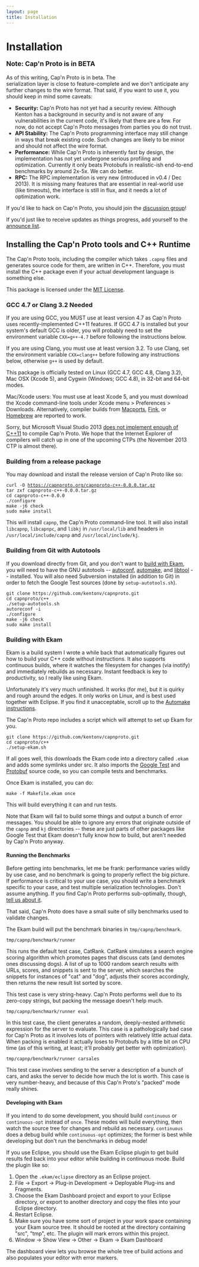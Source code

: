 ```yaml
---
layout: page
title: Installation
---
```


# Installation

<p style="font-size: 125%; font-weight: bold;">Note: Cap'n Proto is in BETA</p>

<div style="float: right"><a class="groups_link" style="color: #fff"
href="https://groups.google.com/group/capnproto-announce">Sign Up for Updates</a></div>

As of this writing, Cap'n Proto is in beta.  The serialization layer is close to feature-complete
and we don't anticipate any further changes to the wire format.  That said, if you want to use it,
you should keep in mind some caveats:

* **Security:** Cap'n Proto has not yet had a security review.  Although Kenton has a background
  in security and is not aware of any vulnerabilities in the current code, it's likely that there
  are a few.  For now, do not accept Cap'n Proto messages from parties you do not trust.
* **API Stability:** The Cap'n Proto programming interface may still change in ways that break
  existing code.  Such changes are likely to be minor and should not affect the wire format.
* **Performance:** While Cap'n Proto is inherently fast by design, the implementation has not yet
  undergone serious profiling and optimization.  Currently it only beats Protobufs in realistic-ish
  end-to-end benchmarks by around 2x-5x.  We can do better.
* **RPC:** The RPC implementation is very new (introduced in v0.4 / Dec 2013).  It is missing many
  features that are essential in real-world use (like timeouts), the interface is still in flux,
  and it needs a lot of optimization work.

If you'd like to hack on Cap'n Proto, you should join the
[discussion group](https://groups.google.com/group/capnproto)!

If you'd just like to receive updates as things progress, add yourself to the
[announce list](https://groups.google.com/group/capnproto-announce).

## Installing the Cap'n Proto tools and C++ Runtime

The Cap'n Proto tools, including the compiler which takes `.capnp` files and generates source code
for them, are written in C++.  Therefore, you must install the C++ package even if your actual
development language is something else.

This package is licensed under the [MIT License](http://opensource.org/licenses/MIT).

### GCC 4.7 or Clang 3.2 Needed

If you are using GCC, you MUST use at least version 4.7 as Cap'n Proto uses recently-implemented
C++11 features.  If GCC 4.7 is installed but your system's default GCC is older, you will probably
need to set the environment variable `CXX=g++-4.7` before following the instructions below.

If you are using Clang, you must use at least version 3.2.  To use Clang, set the environment
variable `CXX=clang++` before following any instructions below, otherwise `g++` is used by default.

This package is officially tested on Linux (GCC 4.7, GCC 4.8, Clang 3.2), Mac OSX (Xcode 5), and
Cygwin (Windows; GCC 4.8), in 32-bit and 64-bit modes.

Mac/Xcode users:  You must use at least Xcode 5, and you must download the Xcode command-line tools
under Xcode menu > Preferences > Downloads.  Alternatively, compiler builds from
[Macports](http://www.macports.org/), [Fink](http://www.finkproject.org/), or
[Homebrew](http://brew.sh/) are reported to work.

Sorry, but Microsoft Visual Studio 2013
[does not implement enough of C++11](faq.html#can_i_use_capn_proto_with_visual_studio_pleeeeeaaaaassssseeeee)
to compile Cap'n Proto.  We hope that the Internet Explorer of compilers will catch up in one of
the upcoming CTPs (the November 2013 CTP is almost there).

### Building from a release package

You may download and install the release version of Cap'n Proto like so:

<pre><code>curl -O <a href="https://capnproto.org/capnproto-c++-0.0.0.tar.gz">https://capnproto.org/capnproto-c++-0.0.0.tar.gz</a>
tar zxf capnproto-c++-0.0.0.tar.gz
cd capnproto-c++-0.0.0
./configure
make -j6 check
sudo make install</code></pre>

This will install `capnp`, the Cap'n Proto command-line tool.  It will also install `libcapnp`,
`libcapnpc`, and `libkj` in `/usr/local/lib` and headers in `/usr/local/include/capnp` and
`/usr/local/include/kj`.

### Building from Git with Autotools

If you download directly from Git, and you don't want to
[build with Ekam](install.html#building_with_ekam), you will need to have the GNU autotools --
[autoconf](http://www.gnu.org/software/autoconf/),
[automake](http://www.gnu.org/software/automake/), and
[libtool](http://www.gnu.org/software/libtool/) -- installed.  You will also need Subversion
installed (in addition to Git) in order to fetch the Google Test sources (done by
`setup-autotools.sh`).

    git clone https://github.com/kentonv/capnproto.git
    cd capnproto/c++
    ./setup-autotools.sh
    autoreconf -i
    ./configure
    make -j6 check
    sudo make install

### Building with Ekam

Ekam is a build system I wrote a while back that automatically figures out how to build your C++
code without instructions.  It also supports continuous builds, where it watches the filesystem for
changes (via inotify) and immediately rebuilds as necessary.  Instant feedback is key to
productivity, so I really like using Ekam.

Unfortunately it's very much unfinished.  It works (for me), but it is quirky and rough around the
edges.  It only works on Linux, and is best used together with Eclipse.  If you find it
unacceptable, scroll up to the [Automake instructions](#building_from_git_with_autotools).

The Cap'n Proto repo includes a script which will attempt to set up Ekam for you.

    git clone https://github.com/kentonv/capnproto.git
    cd capnproto/c++
    ./setup-ekam.sh

If all goes well, this downloads the Ekam code into a directory called `.ekam` and adds some
symlinks under src.  It also imports the [Google Test](https://googletest.googlecode.com) and
[Protobuf](http://protobuf.googlecode.com) source code, so you can compile tests and benchmarks.

Once Ekam is installed, you can do:

    make -f Makefile.ekam once

This will build everything it can and run tests.

Note that Ekam will fail to build some things and output a bunch of error messages.  You should
be able to ignore any errors that originate outside of the `capnp` and `kj` directories -- these
are just parts of other packages like Google Test that Ekam doesn't fully know how to build, but
aren't needed by Cap'n Proto anyway.

#### Running the Benchmarks

Before getting into benchmarks, let me be frank:  performance varies wildly by use case, and no
benchmark is going to properly reflect the big picture.  If performance is critical to your use
case, you should write a benchmark specific to your case, and test multiple serialization
technologies.  Don't assume anything.  If you find Cap'n Proto performs sub-optimally, though,
[tell us about it](https://groups.google.com/group/capnproto).

That said, Cap'n Proto does have a small suite of silly benchmarks used to validate changes.

The Ekam build will put the benchmark binaries in `tmp/capnp/benchmark`.

    tmp/capnp/benchmark/runner

This runs the default test case, CatRank.  CatRank simulates a search engine scoring algorithm
which promotes pages that discuss cats (and demotes ones discussing dogs).  A list of up to 1000
random search results with URLs, scores, and snippets is sent to the server, which searches the
snippets for instances of "cat" and "dog", adjusts their scores accordingly, then returns the new
result list sorted by score.

This test case is very string-heavy.  Cap'n Proto performs well due to its zero-copy strings, but
packing the message doesn't help much.

    tmp/capnp/benchmark/runner eval

In this test case, the client generates a random, deeply-nested arithmetic expression for the
server to evaluate.  This case is a pathologically bad case for Cap'n Proto as it involves lots of
pointers with relatively little actual data.  When packing is enabled it actually loses to
Protobufs by a little bit on CPU time (as of this writing, at least; it'll probably get better with
optimization).

    tmp/capnp/benchmark/runner carsales

This test case involves sending to the server a description of a bunch of cars, and asks the server
to decide how much the lot is worth.  This case is very number-heavy, and because of this
Cap'n Proto's "packed" mode really shines.

#### Developing with Ekam

If you intend to do some development, you should build `continuous` or `continuous-opt` instead
of `once`.  These modes will build everything, then watch the source tree for changes and rebuild
as necessary.  `continuous` does a debug build while `continuous-opt` optimizes; the former is best
while developing but don't run the benchmarks in debug mode!

If you use Eclipse, you should use the Ekam Eclipse plugin to get build results fed back into your
editor while building in continuous mode.  Build the plugin like so:

1. Open the `.ekam/eclipse` directory as an Eclipse project.
2. File -> Export -> Plug-in Development -> Deployable Plug-ins and Fragments.
3. Choose the Ekam Dashboard project and export to your Eclipse directory, or export to another
   directory and copy the files into your Eclipse directory.
4. Restart Eclipse.
5. Make sure you have some sort of project in your work space containing your Ekam source tree. It
   should be rooted at the directory containing "src", "tmp", etc. The plugin will mark errors
   within this project.
6. Window -> Show View -> Other -> Ekam -> Ekam Dashboard

The dashboard view lets you browse the whole tree of build actions and also populates your editor
with error markers.
